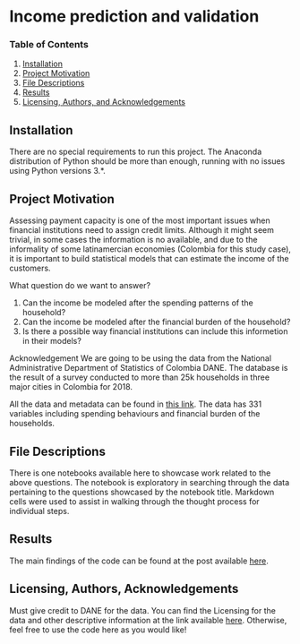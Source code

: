 # Income prediction and validation

### Table of Contents

1. [Installation](#installation)
2. [Project Motivation](#motivation)
3. [File Descriptions](#files)
4. [Results](#results)
5. [Licensing, Authors, and Acknowledgements](#licensing)

## Installation <a name="installation"></a>

There are no special requirements to run this project. The Anaconda distribution of Python should be more than enough, running with no issues using Python versions 3.*.

## Project Motivation<a name="motivation"></a>

Assessing payment capacity is one of the most important issues when financial institutions need to assign credit limits. Although it might seem trivial, in some cases the information is no available, and due to the informality of some latinamercian economies (Colombia for this study case), it is important to build statistical models that can estimate the income of the customers. 

What question do we want to answer?

1. Can the income be modeled after the spending patterns of the household?
2. Can the income be modeled after the financial burden of the household?
3. Is there a possible way financial institutions can include this informetion in their models?


Acknowledgement
We are going to be using the data from the National Administrative Department of Statistics of Colombia DANE. The database is the result of a survey conducted to more than 25k households in three major cities in Colombia for 2018.

All the data and metadata can be found in [this link](http://microdatos.dane.gov.co/index.php/catalog/626). The data has 331 variables including spending behaviours and financial burden of the households.


## File Descriptions <a name="files"></a>

There is one notebooks available here to showcase work related to the above questions. The notebook is exploratory in searching through the data pertaining to the questions showcased by the notebook title.  Markdown cells were used to assist in walking through the thought process for individual steps.  

## Results<a name="results"></a>

The main findings of the code can be found at the post available [here](https://mpradam.medium.com/income-prediction-and-validation-ec7fece1cd8a).

## Licensing, Authors, Acknowledgements<a name="licensing"></a>

Must give credit to DANE for the data.  You can find the Licensing for the data and other descriptive information at the link available [here](http://microdatos.dane.gov.co/index.php/catalog/626).  Otherwise, feel free to use the code here as you would like! 